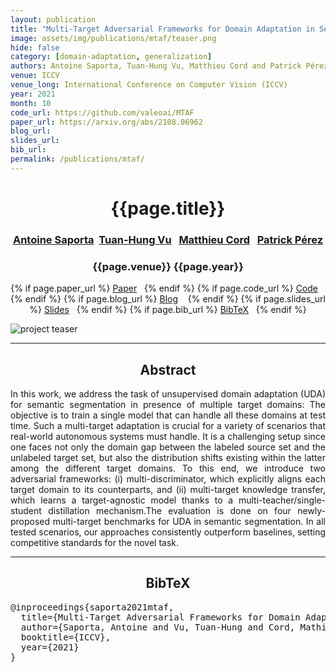 ```yaml
---
layout: publication
title: "Multi-Target Adversarial Frameworks for Domain Adaptation in Semantic Segmentation"
image: assets/img/publications/mtaf/teaser.png
hide: false
category: [domain-adaptation, generalization]
authors: Antoine Saporta, Tuan-Hung Vu, Matthieu Cord and Patrick Pérez
venue: ICCV
venue_long: International Conference on Computer Vision (ICCV)
year: 2021
month: 10
code_url: https://github.com/valeoai/MTAF
paper_url: https://arxiv.org/abs/2108.06962
blog_url: 
slides_url: 
bib_url: 
permalink: /publications/mtaf/
---
```


<h1 align="center"> {{page.title}} </h1>
<!-- Simple call of authors -->
<!-- <h3 align="center"> {{page.authors}} </h3> -->
<!-- Alternatively you can add links to author pages -->
<h3 align="center"> <a href="https://scholar.google.com/citations?user=jSwfIU4AAAAJ">Antoine Saporta</a>&nbsp;&nbsp;<a href="https://tuanhungvu.github.io/">Tuan-Hung Vu</a>&nbsp;&nbsp; <a href="https://cord.isir.upmc.fr/">Matthieu Cord</a>&nbsp;&nbsp; <a href="https://ptrckprz.github.io/">Patrick Pérez</a> </h3>


<h3 align="center"> {{page.venue}} {{page.year}} </h3>

<div align="center">
  <p>
    {% if page.paper_url %}
    <a href="{{ page.paper_url }}"><i class="far fa-file-pdf"></i> Paper</a>&nbsp;&nbsp;
    {% endif %}
    {% if page.code_url %}
    <a href="{{ page.code_url }}"><i class="fab fa-github"></i> Code</a> &nbsp;&nbsp;
    {% endif %}
    {% if page.blog_url %}
    <a href="{{ page.blog_url }}"><i class="fab fa-blogger"></i> Blog</a> &nbsp;&nbsp;
    {% endif %}
    {% if page.slides_url %}
    <a href="{{ page.slides_url }}"><i class="far fa-file-pdf"></i> Slides</a>&nbsp;&nbsp;
    {% endif %}
    {% if page.bib_url %}
    <a href="{{ page.bib_url}}"><i class="far fa-file-alt"></i> BibTeX</a>&nbsp;&nbsp;
    {% endif %}
  </p>
</div>

<div class="publication-teaser">
    <img src="../../{{ page.image }}" alt="project teaser"/>
</div>


<hr>

<h2  align="center"> Abstract</h2>

<p align="justify">In this work, we address the task of unsupervised domain adaptation (UDA) for semantic segmentation in presence of multiple target domains: The objective is to train a single model that can handle all these domains at test time. Such a multi-target adaptation is crucial for a variety of scenarios that real-world autonomous systems must handle. It is a challenging setup since one faces not only the domain gap between the labeled source set and the unlabeled target set, but also the distribution shifts existing within the latter among the different target domains. To this end, we introduce two adversarial frameworks: (i) multi-discriminator, which explicitly aligns each target domain to its counterparts, and (ii) multi-target knowledge transfer, which learns a target-agnostic model thanks to a multi-teacher/single-student distillation mechanism.The evaluation is done on four newly-proposed multi-target benchmarks for UDA in semantic segmentation. In all tested scenarios, our approaches consistently outperform baselines, setting competitive standards for the novel task.

</p>

<hr>


<h2  align="center">BibTeX</h2>
<left>
  <pre class="bibtex-box">
@inproceedings{saporta2021mtaf,
  title={Multi-Target Adversarial Frameworks for Domain Adaptation in Semantic Segmentation},
  author={Saporta, Antoine and Vu, Tuan-Hung and Cord, Mathieu and P{\'e}rez, Patrick},
  booktitle={ICCV},
  year={2021}
}</pre>
</left>

<br>
